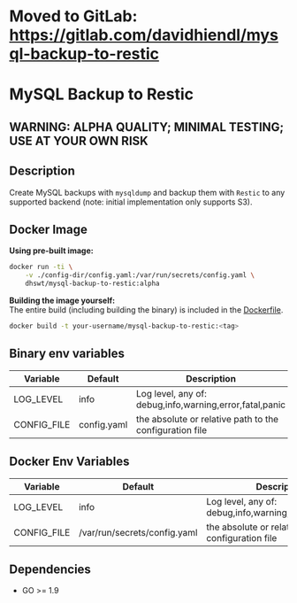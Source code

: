 # Moved to GitLab: https://gitlab.com/davidhiendl/mysql-backup-to-restic

# MySQL Backup to Restic

## WARNING: ALPHA QUALITY; MINIMAL TESTING; USE AT YOUR OWN RISK

## Description
Create MySQL backups with `mysqldump` and backup them with `Restic` to any supported backend (note: initial implementation only supports S3).

## Docker Image
**Using pre-built image:**
```bash
docker run -ti \
    -v ./config-dir/config.yaml:/var/run/secrets/config.yaml \
    dhswt/mysql-backup-to-restic:alpha
```

**Building the image yourself:** \
The entire build (including building the binary) is included in the [Dockerfile](Dockerfile).
```bash
docker build -t your-username/mysql-backup-to-restic:<tag>
```

## Binary env variables
| Variable    | Default     | Description                                             |
| ---         | ---         | ---                                                     |
| LOG_LEVEL   | info        | Log level, any of: debug,info,warning,error,fatal,panic |
| CONFIG_FILE | config.yaml | the absolute or relative path to the configuration file |

## Docker Env Variables
| Variable    | Default                      | Description                                             |
| ---         | ---                          | ---                                                     |
| LOG_LEVEL   | info                         | Log level, any of: debug,info,warning,error,fatal,panic |
| CONFIG_FILE | /var/run/secrets/config.yaml | the absolute or relative path to the configuration file |

## Dependencies
- GO >= 1.9

